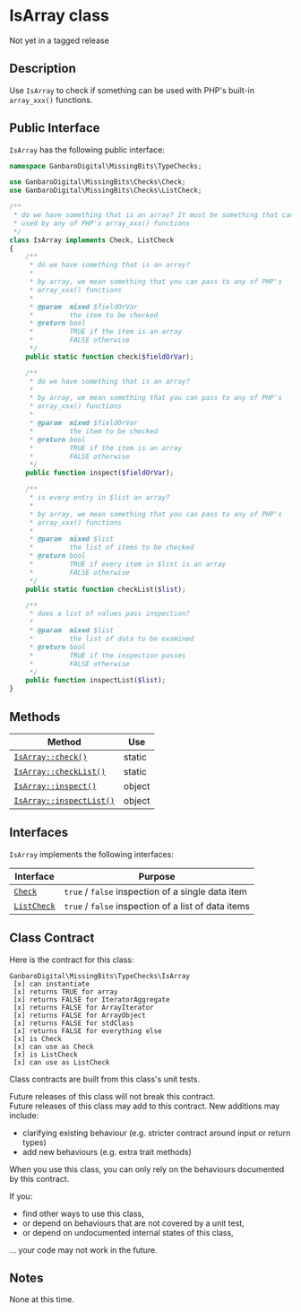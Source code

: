 # IsArray class

<div class="callout warning" markdown="1">
Not yet in a tagged release
</div>

## Description

Use `IsArray` to check if something can be used with PHP's built-in `array_xxx()` functions.

## Public Interface

`IsArray` has the following public interface:

```php
namespace GanbaroDigital\MissingBits\TypeChecks;

use GanbaroDigital\MissingBits\Checks\Check;
use GanbaroDigital\MissingBits\Checks\ListCheck;

/**
 * do we have something that is an array? It must be something that can be
 * used by any of PHP's array_xxx() functions
 */
class IsArray implements Check, ListCheck
{
    /**
     * do we have something that is an array?
     *
     * by array, we mean something that you can pass to any of PHP's
     * array_xxx() functions
     *
     * @param  mixed $fieldOrVar
     *         the item to be checked
     * @return bool
     *         TRUE if the item is an array
     *         FALSE otherwise
     */
    public static function check($fieldOrVar);

    /**
     * do we have something that is an array?
     *
     * by array, we mean something that you can pass to any of PHP's
     * array_xxx() functions
     *
     * @param  mixed $fieldOrVar
     *         the item to be checked
     * @return bool
     *         TRUE if the item is an array
     *         FALSE otherwise
     */
    public function inspect($fieldOrVar);

    /**
     * is every entry in $list an array?
     *
     * by array, we mean something that you can pass to any of PHP's
     * array_xxx() functions
     *
     * @param  mixed $list
     *         the list of items to be checked
     * @return bool
     *         TRUE if every item in $list is an array
     *         FALSE otherwise
     */
    public static function checkList($list);

    /**
     * does a list of values pass inspection?
     *
     * @param  mixed $list
     *         the list of data to be examined
     * @return bool
     *         TRUE if the inspection passes
     *         FALSE otherwise
     */
    public function inspectList($list);
}
```

## Methods

Method | Use
-------|----
[`IsArray::check()`](IsArray.check.html) | static
[`IsArray::checkList()`](IsArray.checkList.html) | static
[`IsArray::inspect()`](IsArray.inspect.html) | object
[`IsArray::inspectList()`](IsArray.inspectList.html) | object

## Interfaces

`IsArray` implements the following interfaces:

Interface | Purpose
----------|--------
[`Check`](../checks/Check.class.md) | `true` / `false` inspection of a single data item
[`ListCheck`](../checks/ListCheck.class.md) | `true` / `false` inspection of a list of data items

## Class Contract

Here is the contract for this class:

    GanbaroDigital\MissingBits\TypeChecks\IsArray
     [x] can instantiate
     [x] returns TRUE for array
     [x] returns FALSE for IteratorAggregate
     [x] returns FALSE for ArrayIterator
     [x] returns FALSE for ArrayObject
     [x] returns FALSE for stdClass
     [x] returns FALSE for everything else
     [x] is Check
     [x] can use as Check
     [x] is ListCheck
     [x] can use as ListCheck

Class contracts are built from this class's unit tests.

<div class="callout success">
Future releases of this class will not break this contract.
</div>

<div class="callout info" markdown="1">
Future releases of this class may add to this contract. New additions may include:

* clarifying existing behaviour (e.g. stricter contract around input or return types)
* add new behaviours (e.g. extra trait methods)
</div>

<div class="callout warning" markdown="1">
When you use this class, you can only rely on the behaviours documented by this contract.

If you:

* find other ways to use this class,
* or depend on behaviours that are not covered by a unit test,
* or depend on undocumented internal states of this class,

... your code may not work in the future.
</div>

## Notes

None at this time.
